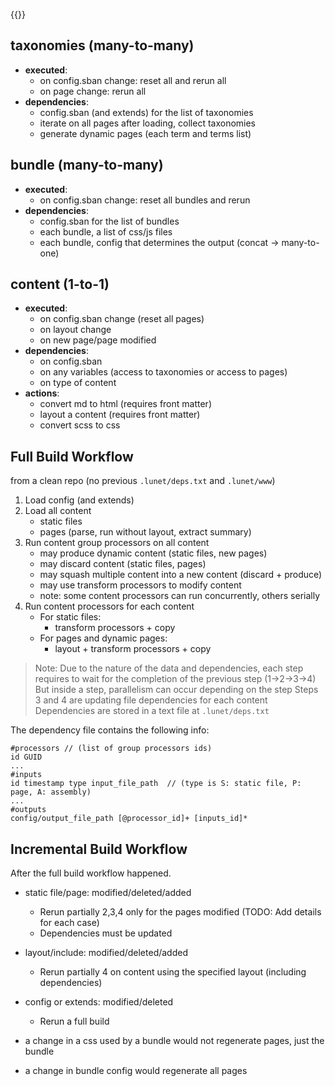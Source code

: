 {{}}

## taxonomies (many-to-many)

- **executed**:  
  - on config.sban change: reset all and rerun all
  - on page change: rerun all 
- **dependencies**:
  - config.sban (and extends) for the list of taxonomies
  - iterate on all pages after loading, collect taxonomies
  - generate dynamic pages (each term and terms list) 

## bundle (many-to-many)

- **executed**:
  - on config.sban change: reset all bundles and rerun 
- **dependencies**: 
  - config.sban for the list of bundles 
  - each bundle, a list of css/js files
  - each bundle, config that determines the output (concat -> many-to-one)

## content (1-to-1)
- **executed**:
  - on config.sban change (reset all pages)
  - on layout change
  - on new page/page modified
- **dependencies**:
  - on config.sban
  - on any variables (access to taxonomies or access to pages)
  - on type of content
- **actions**:
  - convert md to html (requires front matter) 
  - layout a content (requires front matter)
  - convert scss to css

## Full Build Workflow

from a clean repo (no previous `.lunet/deps.txt` and `.lunet/www`)

1. Load config (and extends)
2. Load all content
   - static files
   - pages (parse, run without layout, extract summary)
3. Run content group processors on all content 
   - may produce dynamic content (static files, new pages)
   - may discard content (static files, pages)
   - may squash multiple content into a new content (discard + produce)
   - may use transform processors to modify content
   - note: some content processors can run concurrently, others serially
4. Run content processors for each content
   - For static files:
     - transform processors + copy
   - For pages and dynamic pages:
     - layout + transform processors + copy

> Note: Due to the nature of the data and dependencies, each step requires to wait for the completion of the previous step (1->2->3->4)
> But inside a step, parallelism can occur depending on the step
> Steps 3 and 4 are updating file dependencies for each content
> Dependencies are stored in a text file at `.lunet/deps.txt`

The dependency file contains the following info:

```
#processors // (list of group processors ids)
id GUID
...
#inputs 
id timestamp type input_file_path  // (type is S: static file, P: page, A: assembly)
...
#outputs
config/output_file_path [@processor_id]+ [inputs_id]* 
```

## Incremental Build Workflow

After the full build workflow happened.

- static file/page: modified/deleted/added
  - Rerun partially 2,3,4 only for the pages modified (TODO: Add details for each case)
  - Dependencies must be updated
- layout/include: modified/deleted/added
  - Rerun partially 4 on content using the specified layout (including dependencies)
- config or extends: modified/deleted 
  - Rerun a full build


- a change in a css used by a bundle would not regenerate pages, just the bundle
- a change in bundle config would regenerate all pages








